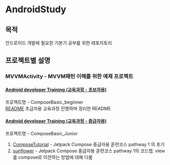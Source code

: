 # AndroidStudy

## 목적
안드로이드 개발에 필요한 기본기 공부를 위한 레포지토리

## 프로젝트별 설명
### MVVMActivity - MVVM패턴 이해를 위한 예제 프로젝트

#### [Android developer Training (교육과정 - 초보자용)](https://developer.android.com/courses/android-basics-compose/course?hl=ko)
프로젝트명 - ComposeBasic_beginner\
[README](https://github.com/Gangglion/AndroidStudy/blob/main/ComposeBasic_beginner/README.md) 초급자용 교육과정 진행하며 정리한 README

#### [Android developer Training (교육과정 - 중급자용)](https://developer.android.com/courses)
프로젝트명 - ComposeBasic_Junior
  1. [ComposeTutorial](...) - Jetpack Compose 중급자용 훈련코스 pathway 1 의 초기</br>
  2. [sunflower](...) - Jetpack Compose 중급자용 훈련코스 pathway 1의 코드랩. view를 compose로 이전하는 방법에 대해 다룸
